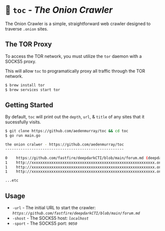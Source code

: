 # :onion: `toc` - _The Onion Crawler_

The Onion Crawler is a simple, straightforward web crawler designed to traverse `.onion` sites.

## The TOR Proxy

To access the TOR network, you must utilize the `tor` daemon with a SOCKS5 proxy.

This will allow `toc` to programatically proxy all traffic through the TOR network.

```sh
$ brew install tor
$ brew services start tor
```

## Getting Started

By default, `toc` will print out the `depth`, `url`, & `title` of any sites that it sucessfully visits.

```sh
$ git clone https://github.com/aedenmurray/toc && cd toc
$ go run main.go 

the onion cralwer - https://github.com/aedenmurray/toc
------------------------------------------------------

0    https://github.com/fastfire/deepdarkCTI/blob/main/forum.md (deepdarkCTI/forum.md at main · fastfire/deepdarkCTI · GitHub)
1    http://xxxxxxxxxxxxxxxxxxxxxxxxxxxxxxxxxxxxxxxxxxxxxxxxxxxxxxxx.onion (Threat Actors | Onion Forums)
1    http://xxxxxxxxxxxxxxxxxxxxxxxxxxxxxxxxxxxxxxxxxxxxxxxxxxxxxxxx.onion/login (Forum)
1    http://xxxxxxxxxxxxxxxxxxxxxxxxxxxxxxxxxxxxxxxxxxxxxxxxxxxxxxxx.onion (CryptBB)

...etc
```

## Usage

- `-url` - The initial URL to start the crawler: _`https://github.com/fastfire/deepdarkCTI/blob/main/forum.md`_
- `-shost` - The SOCKS5 host: _`localhost`_
- `-sport` - The SOCKS5 port: _`9050`_
